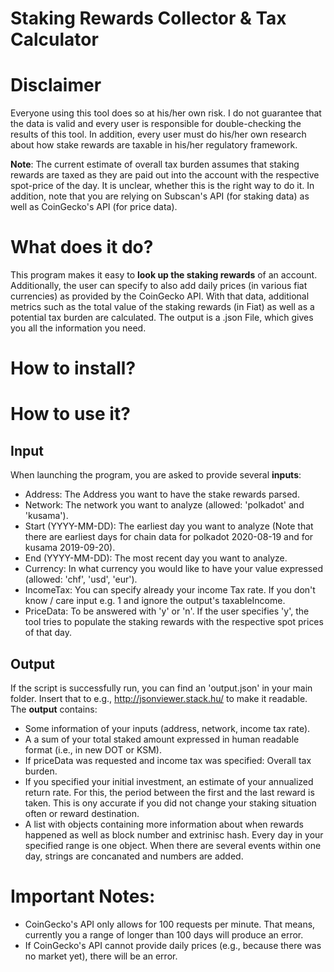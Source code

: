 # Staking Rewards Collector & Tax Calculator

# Disclaimer
Everyone using this tool does so at his/her own risk. I do not guarantee that the data is valid and every user is responsible for double-checking the results of this tool. In addition, every user must do his/her own research about how stake rewards are taxable in his/her regulatory framework. 

**Note**: The current estimate of overall tax burden assumes that staking rewards are taxed as they are paid out into the account with the respective spot-price of the day. It is unclear, whether this is the right way to do it. In addition, note that you are relying on Subscan's API (for staking data) as well as CoinGecko's API (for price data).

# What does it do?
This program makes it easy to **look up the staking rewards** of an account. Additionally, the user can specify to also add daily prices (in various fiat currencies) as provided by the CoinGecko API. With that data, additional metrics such as the total value of the staking rewards (in Fiat) as well as a potential tax burden are calculated. The output is a .json File, which gives you all the information you need.

# How to install?

# How to use it?
## Input
When launching the program, you are asked to provide several **inputs**:
* Address: The Address you want to have the stake rewards parsed.
* Network: The network you want to analyze (allowed: 'polkadot' and 'kusama').
* Start (YYYY-MM-DD): The earliest day you want to analyze (Note that there are earliest days for chain data for polkadot 2020-08-19 and for kusama 2019-09-20).
* End (YYYY-MM-DD): The most recent day you want to analyze.
* Currency: In what currency you would like to have your value expressed (allowed: 'chf', 'usd', 'eur').
* IncomeTax: You can specify already your income Tax rate. If you don't know / care input e.g. 1 and ignore the output's taxableIncome.
* PriceData: To be answered with 'y' or 'n'. If the user specifies 'y', the tool tries to populate the staking rewards with the respective spot prices of that day.


## Output
If the script is successfully run, you can find an 'output.json' in your main folder. Insert that to e.g., http://jsonviewer.stack.hu/ to make it readable. The **output** contains:
* Some information of your inputs (address, network, income tax rate).
* A a sum of your total staked amount expressed in human readable format (i.e., in new DOT or KSM).
* If priceData was requested and income tax was specified: Overall tax burden.
* If you specified your initial investment, an estimate of your annualized return rate. For this, the period between the first and the last reward is taken. This is ony accurate if you did not change your staking situation often or reward destination.
* A list with objects containing more information about when rewards happened as well as block number and extrinisc hash. Every day in your specified range is one object. When there are several events within one day, strings are concanated and numbers are added.

# Important Notes:
* CoinGecko's API only allows for 100 requests per minute. That means, currently you a range of longer than 100 days will produce an error.
* If CoinGecko's API cannot provide daily prices (e.g., because there was no market yet), there will be an error.

